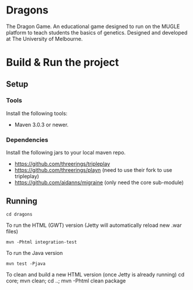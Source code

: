 # Dragons

The Dragon Game. An educational game designed to run on the MUGLE platform to teach students the basics of genetics. Designed and developed at The University of Melbourne.

# Build & Run the project

## Setup

### Tools

Install the following tools:

- Maven 3.0.3 or newer.

### Dependencies

Install the following jars to your local maven repo.

- https://github.com/threerings/tripleplay
- https://github.com/threerings/playn (need to use their fork to use tripleplay)
- https://github.com/aidanns/migraine (only need the core sub-module)

## Running

    cd dragons

To run the HTML (GWT) version (Jetty will automatically reload new .war files)

	mvn -Phtml integration-test

To run the Java version

	mvn test -Pjava

To clean and build a new HTML version (once Jetty is already running)
    cd core; mvn clean; cd ..; mvn -Phtml clean package






